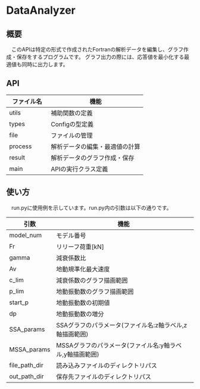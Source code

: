 # DataAnalyzer
## 概要
　このAPIは特定の形式で作成されたFortranの解析データを編集し、グラフ作成・保存をするプログラムです。
グラフ出力の際には、応答値を最小化する最適値も同時に出力します。

## API
| ファイル名　| 機能　|
| - | - |
| utils | 補助関数の定義　|
| types | Configの型定義　|
| file | ファイルの管理 |
| process | 解析データの編集・最適値の計算 |
| result | 解析データのグラフ作成・保存　|
| main | APIの実行クラス定義　|

## 使い方
　run.pyに使用例を示しています。run.py内の引数は以下の通りです。

| 引数　| 機能　|
| - | - |
| model_num | モデル番号　|
| Fr | リリーフ荷重[kN]　|
| gamma | 減衰係数比 |
| Av | 地動規準化最大速度 |
| c_lim | 減衰係数のグラフ描画範囲　|
| p_lim | 地動振動数のグラフ描画範囲　|
| start_p | 地動振動数の初期値　|
| dp | 地動振動数の増分　|
| SSA_params | SSAグラフのパラメータ(ファイル名:z軸ラベル,z軸描画範囲)　|
| MSSA_params | MSSAグラフのパラメータ(ファイル名:y軸ラベル,y軸描画範囲)　|
| file_path_dir | 読み込みファイルのディレクトリパス |
| out_path_dir | 保存先ファイルのディレクトリパス |

